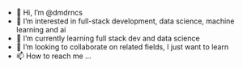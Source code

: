 - 👋 Hi, I’m @dmdrncs
- 👀 I’m interested in full-stack development, data science, machine learning and ai
- 🌱 I’m currently learning full stack dev and data science
- 💞️ I’m looking to collaborate on related fields, I just want to learn 
- 📫 How to reach me ...

<!---
dmdrncs/dmdrncs is a ✨ special ✨ repository because its `README.md` (this file) appears on your GitHub profile.
You can click the Preview link to take a look at your changes.
--->
